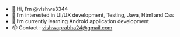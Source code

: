 - 👋 Hi, I’m @vishwa3344
- 👀 I’m interested in UI/UX development, Testing, Java, Html and Css
- 🌱 I’m currently learning Android application development
- 📫 Contact : vishwaprabha24@gmail.com

<!---
vishwa3344/vishwa3344 is a ✨ special ✨ repository because its `README.md` (this file) appears on your GitHub profile.
You can click the Preview link to take a look at your changes.
--->
